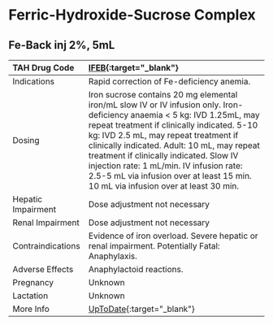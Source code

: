 # Ferric-Hydroxide-Sucrose Complex

## Fe-Back inj 2%, 5mL

| TAH Drug Code      | [IFEB](https://www.tahsda.org.tw/drugs/hissearch.php?drug_code=IFEB){:target="_blank"}                                                                                                                                                                                                                                                                                                                                                       |
|:-------------------|:---------------------------------------------------------------------------------------------------------------------------------------------------------------------------------------------------------------------------------------------------------------------------------------------------------------------------------------------------------------------------------------------------------------------------------------------|
| Indications        | Rapid correction of Fe-deficiency anemia.                                                                                                                                                                                                                                                                                                                                                                                                    |
| Dosing             | Iron sucrose contains 20 mg elemental iron/mL slow IV or IV infusion only. Iron-deficiency anaemia < 5 kg: IVD 1.25mL, may repeat treatment if clinically indicated. 5-10 kg: IVD 2.5 mL, may repeat treatment if clinically indicated. Adult: 10 mL, may repeat treatment if clinically indicated. Slow IV injection rate: 1 mL/min. IV infusion rate: 2.5-5 mL via infusion over at least 15 min. 10 mL via infusion over at least 30 min. |
| Hepatic Impairment | Dose adjustment not necessary                                                                                                                                                                                                                                                                                                                                                                                                                |
| Renal Impairment   | Dose adjustment not necessary                                                                                                                                                                                                                                                                                                                                                                                                                |
| Contraindications  | Evidence of iron overload. Severe hepatic or renal impairment. Potentially Fatal: Anaphylaxis.                                                                                                                                                                                                                                                                                                                                               |
| Adverse Effects    | Anaphylactoid reactions.                                                                                                                                                                                                                                                                                                                                                                                                                     |
| Pregnancy          | Unknown                                                                                                                                                                                                                                                                                                                                                                                                                                      |
| Lactation          | Unknown                                                                                                                                                                                                                                                                                                                                                                                                                                      |
| More Info          | [UpToDate](https://www.uptodate.com/contents/ferric-hydroxide-sucrose-complex-drug-information){:target="_blank"}                                                                                                                                                                                                                                                                                                                            |


